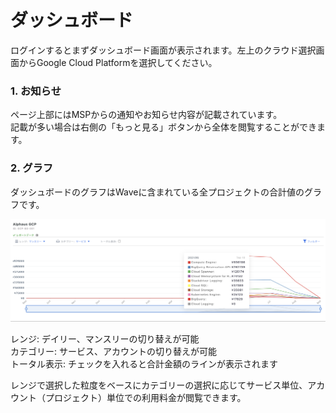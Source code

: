 # ダッシュボード

ログインするとまずダッシュボード画面が表示されます。左上のクラウド選択画面からGoogle Cloud Platformを選択してください。

### 1. お知らせ

ページ上部にはMSPからの通知やお知らせ内容が記載されています。  
記載が多い場合は右側の「もっと見る」ボタンから全体を閲覧することができます。

### 2. グラフ

ダッシュボードのグラフはWaveに含まれている全プロジェクトの合計値のグラフです。

![](../../.gitbook/assets/sukurnshotto-2021-09-08-162822png.png)

レンジ: デイリー、マンスリーの切り替えが可能  
カテゴリー: サービス、アカウントの切り替えが可能  
トータル表示: チェックを入れると合計金額のラインが表示されます

レンジで選択した粒度をベースにカテゴリーの選択に応じてサービス単位、アカウント（プロジェクト）単位での利用料金が閲覧できます。  
  


